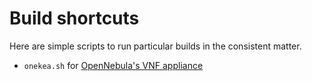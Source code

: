 # Build shortcuts

Here are simple scripts to run particular builds in the consistent matter.

- `onekea.sh` for [OpenNebula's VNF appliance](https://docs.opennebula.io/appliances/service/vnf.html)
